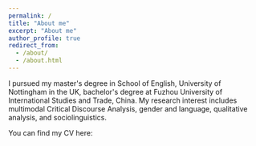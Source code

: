 ```yaml
---
permalink: /
title: "About me"
excerpt: "About me" 
author_profile: true
redirect_from: 
  - /about/
  - /about.html
---
```


I pursued my master's degree in School of English, University of Nottingham in the UK, bachelor's degree at Fuzhou University of International Studies and Trade, China. My research interest includes multimodal Critical Discourse Analysis, gender and language, qualitative analysis, and sociolinguistics.

You can find my CV here: 
